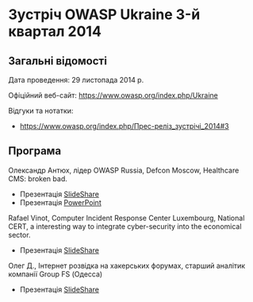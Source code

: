 # Зустріч OWASP Ukraine 3-й квартал 2014

## Загальні відомості

Дата проведення: 29 листопада 2014 р.

Офіційний веб-сайт: https://www.owasp.org/index.php/Ukraine

Відгуки та нотатки:
- https://www.owasp.org/index.php/Прес-реліз_зустрічі_2014#3

## Програма

Олександр Антюх, лідер OWASP Russia, Defcon Moscow, Healthcare CMS: broken bad.
- Презентація [SlideShare](https://www.slideshare.net/uisgslide/owasp-healthcare-cms)
- Презентація [PowerPoint](https://www.owasp.org/images/9/92/OWASP_Secure_Configuration.pptx)

Rafael Vinot, Computer Incident Response Center Luxembourg,  National CERT, a interesting way to integrate cyber-security into the economical sector.
- Презентація [SlideShare](http://www.slideshare.net/uisgslide/circl-eco)

Олег Д., Інтернет розвідка на хакерських форумах, старший аналітик компанії Group FS (Одесса) 
- Презентація [SlideShare](http://www.slideshare.net/uisgslide/group-fs-owasp261114)